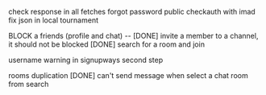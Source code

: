 check response in all fetches
forgot password public checkauth with imad
fix json in local tournament


BLOCK a friends (profile and chat) -- [DONE]
invite a member to a channel, it should not be blocked [DONE]
search for a room and join

username warning in signupways second step


rooms duplication [DONE]
can't send message when select a chat room from search
